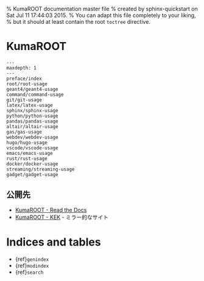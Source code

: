 % KumaROOT documentation master file
% created by sphinx-quickstart on Sat Jul 11 17:44:03 2015.
% You can adapt this file completely to your liking,
% but it should at least contain the root `toctree` directive.

# KumaROOT

```{toctree}
---
maxdepth: 1
---
preface/index
root/root-usage
geant4/geant4-usage
command/command-usage
git/git-usage
latex/latex-usage
sphinx/sphinx-usage
python/python-usage
pandas/pandas-usage
altair/altair-usage
gas/gas-usage
webdev/webdev-usage
hugo/hugo-usage
vscode/vscode-usage
emacs/emacs-usage
rust/rust-usage
docker/docker-usage
streaming/streaming-usage
gadget/gadget-usage
```

## 公開先

- [KumaROOT - Read the Docs](https://kumaroot.readthedocs.io/)
- [KumaROOT - KEK](https://research.kek.jp/people/shotakah/kumaroot/) - ミラー的なサイト

# Indices and tables

- {ref}`genindex`
- {ref}`modindex`
- {ref}`search`
